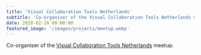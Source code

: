 ```yaml
---
title: 'Visual Collaboration Tools Netherlands'
subtitle: 'Co-organiser of the Visual Collaboration Tools Netherlands meeetup'
date: 2020-02-28 00:00:00
featured_image: '/images/projects/meetup.webp'
---
```


Co-organiser of the [Visual Collaboration Tools Netherlands](https://www.meetup.com/en-AU/Visual-Collaborators-Netherlands/) meetup.